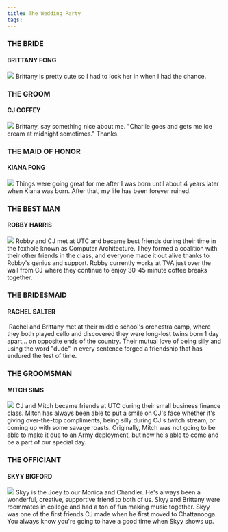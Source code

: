 ```yaml
---
title: The Wedding Party
tags:
---
```


### THE BRIDE
#### BRITTANY FONG
![](/imgs/weddingparty/bride.jpg)
Brittany is pretty cute so I had to lock her in when I had the chance.

### THE GROOM
#### CJ COFFEY
![](/imgs/weddingparty/groom.jpg)
Brittany, say something nice about me. "Charlie goes and gets me ice cream at midnight sometimes." Thanks.

### THE MAID OF HONOR
#### KIANA FONG
![](/imgs/weddingparty/maidofhonor.jpg)
Things were going great for me after I was born until about 4 years later when Kiana was born. After that, my life has been forever ruined.

### THE BEST MAN
#### ROBBY HARRIS
![](/imgs/weddingparty/bestman.jpg)
Robby and CJ met at UTC and became best friends during their time in the foxhole known as Computer Architecture. They formed a coalition with their other friends in the class, and everyone made it out alive thanks to Robby's genius and support. Robby currently works at TVA just over the wall from CJ where they continue to enjoy 30-45 minute coffee breaks together.

### THE BRIDESMAID
#### RACHEL SALTER
![]()
Rachel and Brittany met at their middle school's orchestra camp, where they both played cello and discovered they were long-lost twins born 1 day apart... on opposite ends of the country. Their mutual love of being silly and using the word "dude" in every sentence forged a friendship that has endured the test of time.

### THE GROOMSMAN
#### MITCH SIMS
![](/imgs/weddingparty/groomsman.jpg)
CJ and Mitch became friends at UTC during their small business finance class. Mitch has always been able to put a smile on CJ's face whether it's giving over-the-top compliments, being silly during CJ's twitch stream, or coming up with some savage roasts. Originally, Mitch was not going to be able to make it due to an Army deployment, but now he's able to come and be a part of our special day.

### THE OFFICIANT
#### SKYY BIGFORD
![](/imgs/weddingparty/officiant.jpg)
Skyy is the Joey to our Monica and Chandler. He's always been a wonderful, creative, supportive friend to both of us. Skyy and Brittany were roommates in college and had a ton of fun making music together. Skyy was one of the first friends CJ made when he first moved to Chattanooga. You always know you're going to have a good time when Skyy shows up.

